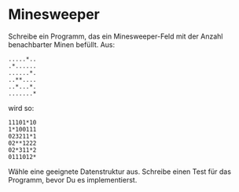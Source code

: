 
# Minesweeper

Schreibe ein Programm, das ein Minesweeper-Feld mit der Anzahl benachbarter Minen befüllt. Aus:

    .....*..
    .*......
    ......*.
    ..**....
    ..*...*.
    .......*

wird so:

    11101*10
    1*100111
    023211*1
    02**1222
    02*311*2
    0111012*

Wähle eine geeignete Datenstruktur aus. Schreibe einen Test für das Programm, bevor Du es implementierst.
